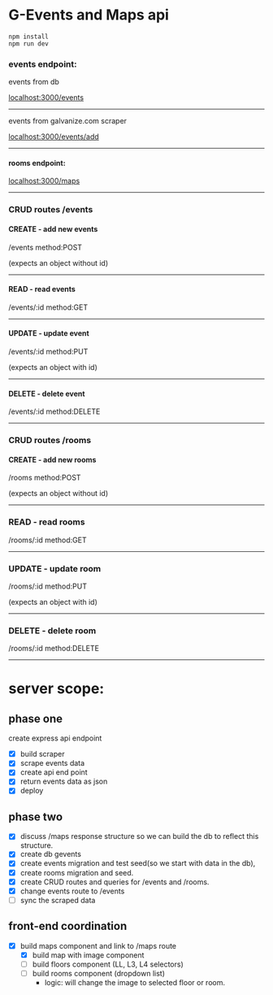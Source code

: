 # G-Events and Maps api

```
npm install
npm run dev
```
### events endpoint:

events from db

[localhost:3000/events](localhost:3000/events)

----

events from galvanize.com scraper

[localhost:3000/events/add](localhost:3000/events/add)

----

#### rooms endpoint:

[localhost:3000/maps](localhost:3000/rooms)

----

### CRUD routes /events

#### CREATE - add new events

/events  method:POST

(expects an object without id)

----

#### READ - read events

/events/:id  method:GET

----

#### UPDATE - update event

/events/:id  method:PUT

(expects an object with id)

----

#### DELETE - delete event

/events/:id   method:DELETE

----

### CRUD routes /rooms

#### CREATE - add new rooms

/rooms  method:POST

(expects an object without id)

----

### READ - read rooms

/rooms/:id  method:GET

----

### UPDATE - update room

/rooms/:id  method:PUT

(expects an object with id)

----

### DELETE - delete room

/rooms/:id   method:DELETE

----

# server scope:

## phase one

create express api endpoint

-   [x] build scraper
-   [x] scrape events data
-   [x] create api end point
-   [x] return events data as json
-   [x] deploy

## phase two

-   [x] discuss /maps response structure so we can build the db to reflect this structure.
-   [x] create db gevents
-   [x] create events migration and test seed(so we start with data in the db),
-   [x] create rooms migration and seed.
-   [x] create CRUD routes and queries for /events and /rooms.
-   [x] change events route to /events
-   [ ] sync the scraped data

## front-end coordination

-   [x] build maps component and link to /maps route
  -   [x] build map with image component
  -   [ ] build floors component (LL, L3, L4 selectors)
  -   [ ] build rooms component (dropdown list)
    * logic: will change the image to selected floor or room.
